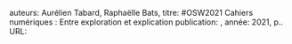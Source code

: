 auteurs: Aurélien Tabard, Raphaëlle Bats, 
titre: #OSW2021 Cahiers numériques : Entre exploration et explication
publication: , 
année: 2021, 
p.. 
URL: 

